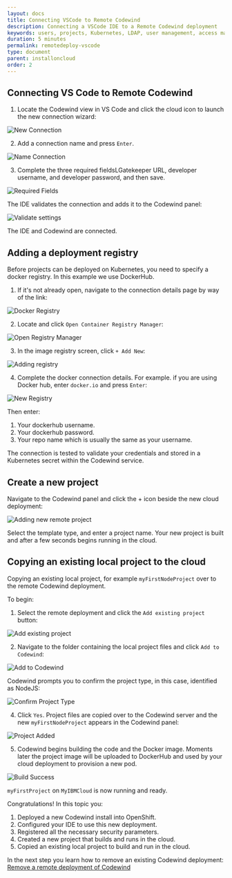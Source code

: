 ```yaml
---
layout: docs
title: Connecting VSCode to Remote Codewind
description: Connecting a VSCode IDE to a Remote Codewind deployment
keywords: users, projects, Kubernetes, LDAP, user management, access management, login, deployment, pod, security, securing cloud connection, remote deployment of Codewind
duration: 5 minutes
permalink: remotedeploy-vscode
type: document
parent: installoncloud
order: 2
---
```


## Connecting VS Code to Remote Codewind

1. Locate the Codewind view in VS Code and click the cloud icon to launch the new connection wizard:

![New Connection](./images/remotevs/newConnection.png)

2. Add a connection name and press `Enter`.

![Name Connection](./images/remotevs/connectionName.png)

3. Complete the three required fieldsLGatekeeper URL, developer username, and developer password, and then save.

![Required Fields](./images/remotevs/connectionCreds.png)

   The IDE validates the connection and adds it to the Codewind panel:

![Validate settings](./images/remotevs/connectionAdded.png)

The IDE and Codewind are connected.

## Adding a deployment registry

Before projects can be deployed on Kubernetes, you need to specify a docker registry. In this example we use DockerHub. 

1. If it's not already open, navigate to the connection details page by way of the link:

![Docker Registry](./images/remotevs/connectionSettings.png)

2. Locate and click `Open Container Registry Manager`:

![Open Registry Manager](./images/remotevs/registryManager.png)

3. In the image registry screen, click `+ Add New`:

![Adding registry](./images/remotevs/ImageRegistries.png)

4. Complete the docker connection details. For example. if you are using Docker hub, enter `docker.io` and press `Enter`:

![New Registry](./images/remotevs/newReg1.png)

Then enter:

1. Your dockerhub username.
2. Your dockerhub password.
3. Your repo name which is usually the same as your username.

The connection is tested to validate your credentials and stored in a Kubernetes secret within the Codewind service.

## Create a new project

Navigate to the Codewind panel and click the + icon beside the new cloud deployment:

![Adding new remote project](./images/remotevs/newProject.png)

Select the template type, and enter a project name. Your new project is built and after a few seconds begins running in the cloud.


## Copying an existing local project to the cloud

Copying an existing local project, for example `myFirstNodeProject` over to the remote Codewind deployment.

To begin:

1. Select the remote deployment and click the `Add existing project` button:

![Add existing project](./images/remotevs/addExistingProject.png)

2. Navigate to the folder containing the local project files and click `Add to Codewind`:

![Add to Codewind](./images/remotevs/existingProject.png)

   Codewind prompts you to confirm the project type, in this case, identified as NodeJS:

![Confirm Project Type](./images/remotevs/confirmProjectType.png)

4. Click `Yes`. Project files are copied over to the Codewind server and the new `myFirstNodeProject` appears in the Codewind panel:

![Project Added](./images/remotevs/projectAdded.png)

5. Codewind begins building the code and the Docker image. Moments later the project image will be uploaded to DockerHub and used by your cloud deployment to provision a new pod. 

![Build Success](./images/remotevs/buildSuccess.png)

`myFirstProject` on `MyIBMCloud` is now running and ready.

Congratulations! In this topic you:

1. Deployed a new Codewind install into OpenShift.
2. Configured your IDE to use this new deployment.
3. Registered all the necessary security parameters.
4. Created a new project that builds and runs in the cloud.
5. Copied an existing local project to build and run in the cloud.

In the next step you learn how to remove an existing Codewind deployment: [Remove a remote deployment of Codewind](./remote-removing.html)